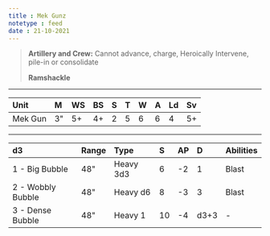 ```yaml
---
title : Mek Gunz
notetype : feed
date : 21-10-2021
---
```


> **Artillery and Crew:** Cannot advance, charge, Heroically Intervene, pile-in or consolidate
>
> **Ramshackle**

---

| Unit     | M   | WS  | BS  | S   | T   | W   | A   | Ld  | Sv  |
|:-------- |:--- |:--- |:--- |:--- |:--- |:--- |:--- |:--- |:--- |
| Mek Gun | 3"|5+|4+|2|5|6|6|4|5+|

---

| d3         | Range | Type  | S   | AP  | D   | Abilities |
|:-------------- |:----- |:----- |:--- |:--- |:--- |:--------- |
| 1 - Big Bubble | 48" | Heavy 3d3|6|-2|1|Blast|
| 2 - Wobbly Bubble|48"|Heavy d6|8|-3|3|Blast|
| 3 - Dense Bubble|48"|Heavy 1|10|-4|d3+3|-|